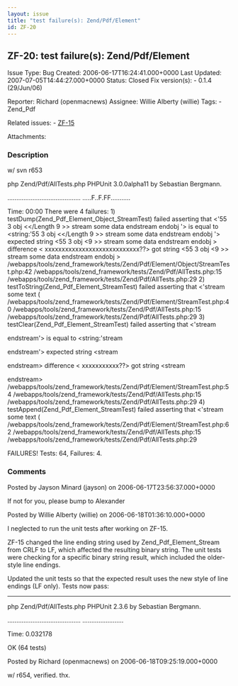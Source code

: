 ```yaml
---
layout: issue
title: "test failure(s): Zend/Pdf/Element"
id: ZF-20
---
```


ZF-20: test failure(s): Zend/Pdf/Element
----------------------------------------

 Issue Type: Bug Created: 2006-06-17T16:24:41.000+0000 Last Updated: 2007-07-05T14:44:27.000+0000 Status: Closed Fix version(s): - 0.1.4 (29/Jun/06)
 
 Reporter:  Richard (openmacnews)  Assignee:  Willie Alberty (willie)  Tags: - Zend\_Pdf
 
 Related issues: - [ZF-15](/issues/browse/ZF-15)
 
 Attachments: 
### Description

w/ svn r653

php Zend/Pdf/AllTests.php PHPUnit 3.0.0alpha11 by Sebastian Bergmann.

......................................... .....F..F.FF...........

Time: 00:00 There were 4 failures: 1) testDump(Zend\_Pdf\_Element\_Object\_StreamTest) failed asserting that <'55 3 obj <</Length 9 >> stream some data endstream endobj '> is equal to <string:'55 3 obj <</Length 9 >> stream some data endstream endobj '> expected string <55 3 obj <9 >> stream some data endstream endobj > difference < xxxxxxxxxxxxxxxxxxxxxxxxxxxx??> got string <55 3 obj <9 >> stream some data endstream endobj > /webapps/tools/zend\_framework/tests/Zend/Pdf/Element/Object/StreamTest.php:42 /webapps/tools/zend\_framework/tests/Zend/Pdf/AllTests.php:15 /webapps/tools/zend\_framework/tests/Zend/Pdf/AllTests.php:29 2) testToString(Zend\_Pdf\_Element\_StreamTest) failed asserting that <'stream some text ( /webapps/tools/zend\_framework/tests/Zend/Pdf/Element/StreamTest.php:40 /webapps/tools/zend\_framework/tests/Zend/Pdf/AllTests.php:15 /webapps/tools/zend\_framework/tests/Zend/Pdf/AllTests.php:29 3) testClear(Zend\_Pdf\_Element\_StreamTest) failed asserting that <'stream

endstream'> is equal to <string:'stream

endstream'> expected string <stream

endstream> difference < xxxxxxxxxxx??> got string <stream

endstream> /webapps/tools/zend\_framework/tests/Zend/Pdf/Element/StreamTest.php:54 /webapps/tools/zend\_framework/tests/Zend/Pdf/AllTests.php:15 /webapps/tools/zend\_framework/tests/Zend/Pdf/AllTests.php:29 4) testAppend(Zend\_Pdf\_Element\_StreamTest) failed asserting that <'stream some text ( /webapps/tools/zend\_framework/tests/Zend/Pdf/Element/StreamTest.php:62 /webapps/tools/zend\_framework/tests/Zend/Pdf/AllTests.php:15 /webapps/tools/zend\_framework/tests/Zend/Pdf/AllTests.php:29

FAILURES! Tests: 64, Failures: 4.

 

 

### Comments

Posted by Jayson Minard (jayson) on 2006-06-17T23:56:37.000+0000

If not for you, please bump to Alexander

 

 

Posted by Willie Alberty (willie) on 2006-06-18T01:36:10.000+0000

I neglected to run the unit tests after working on ZF-15.

ZF-15 changed the line ending string used by Zend\_Pdf\_Element\_Stream from CRLF to LF, which affected the resulting binary string. The unit tests were checking for a specific binary string result, which included the older-style line endings.

Updated the unit tests so that the expected result uses the new style of line endings (LF only). Tests now pass:

- - - - - -

php Zend/Pdf/AllTests.php PHPUnit 2.3.6 by Sebastian Bergmann.

......................................... .......................

Time: 0.032178

OK (64 tests)

 

 

Posted by Richard (openmacnews) on 2006-06-18T09:25:19.000+0000

w/ r654, verified. thx.

 

 